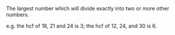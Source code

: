 The largest number which will divide exactly into two or more other
numbers.

e.g. the hcf of $18$, $21$ and $24$ is $3$; the hcf of $12$, $24$, and $30$ is $6$.
